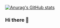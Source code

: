 [![Anurag's GitHub stats](https://github-readme-stats.vercel.app/api?username=ajesses)](https://github.com/anuraghazra/github-readme-stats)
### Hi there 👋

<!--
**ajesses/ajesses** is a ✨ _special_ ✨ repository because its `README.md` (this file) appears on your GitHub profile.

Here are some ideas to get you started:

- 🔭 I’m currently working on ...
- 🌱 I’m currently learning ...
- 👯 I’m looking to collaborate on ...
- 🤔 I’m looking for help with ...
- 💬 Ask me about ...
- 📫 How to reach me: ...
- 😄 Pronouns: ...
- ⚡ Fun fact: ...
-->
